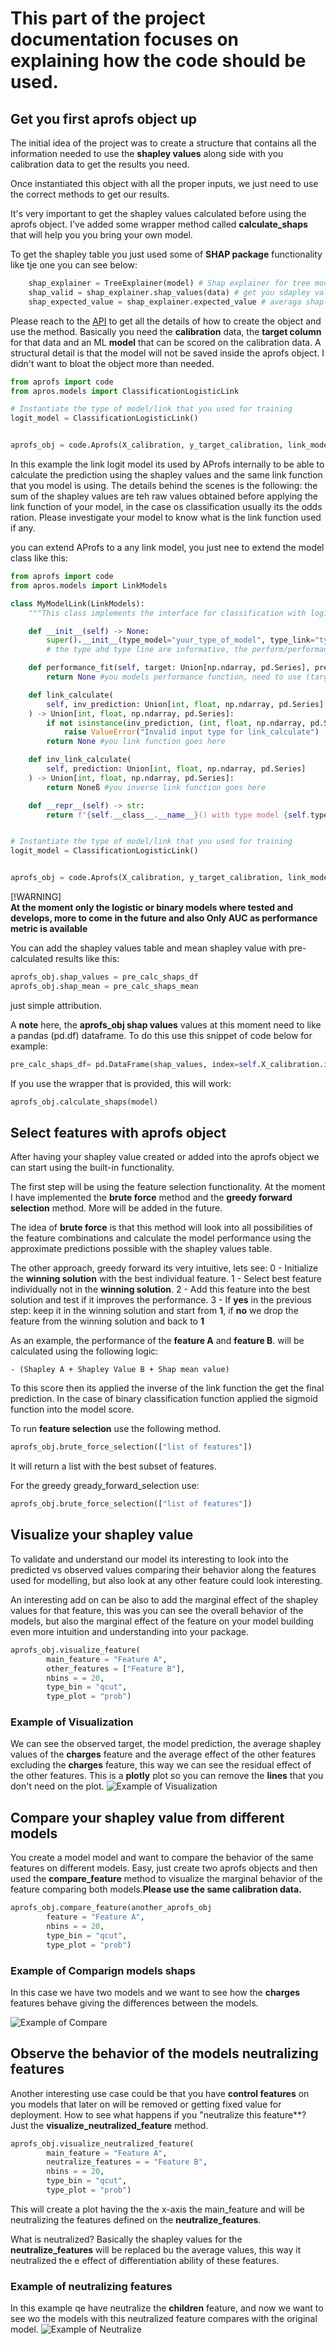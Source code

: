 # This part of the project documentation focuses on explaining how the code should be used.

## Get you first aprofs object up

The initial idea of the project was to create a structure that contains all the information needed to use the **shapley values**
along side with you calibration data to get the results you need.

Once instantiated this object with all the proper inputs, we just need to use the correct methods to get our results.

It's very important to get the shapley values calculated before using the aprofs object. I've added some wrapper method called **calculate_shaps** that will help you you bring your own model.

To get the shapley table you just used some of **SHAP package** functionality like tje one you can see below:

``` py  title="TreeExplainer"
    shap_explainer = TreeExplainer(model) # Shap explainer for tree models
    shap_valid = shap_explainer.shap_values(data) # get you sdapley values for your data
    shap_expected_value = shap_explainer.expected_value # averaga shapley value
```

Please reach to the [API](api.md) to get all the details of how to create the object and use the method. Basically you need the **calibration** data, the **target column** for that data and an ML **model** that can be scored on the calibration data.
A structural detail is that the model will not be saved inside the aprofs object. I didn't want to bloat the object more than needed.

```py
from aprofs import code
from apros.models import ClassificationLogisticLink

# Instantiate the type of model/link that you used for training
logit_model = ClassificationLogisticLink()


aprofs_obj = code.Aprofs(X_calibration, y_target_calibration, link_model=logit_model)
```

In this example the link logit model its used by AProfs internally to be able to calculate the prediction using the shapley values and the same link function that you model is using.
The details behind the scenes is the following: the sum of the shapley values are teh raw values obtained before applying the link function of your model, in the case os classification usually its the odds ration.
Please investigate your model to know what is the link function used if any.

you can extend AProfs to a any link model, you just nee to extend the model class like this:

```py
from aprofs import code
from apros.models import LinkModels

class MyModelLink(LinkModels):
    """This class implements the interface for classification with logistic link"""

    def __init__(self) -> None:
        super().__init__(type_model="yuur_type_of_model", type_link="typs pf link", perform="maximize")
        # the type ahd type line are informative, the perform/performance need to be "maximize" or "minimize"

    def performance_fit(self, target: Union[np.ndarray, pd.Series], prediction: Union[np.ndarray, pd.Series]) -> float:
        return None #you models performance function, need to use (target, prediction)

    def link_calculate(
        self, inv_prediction: Union[int, float, np.ndarray, pd.Series]
    ) -> Union[int, float, np.ndarray, pd.Series]:
        if not isinstance(inv_prediction, (int, float, np.ndarray, pd.Series)):
            raise ValueError("Invalid input type for link_calculate")
        return None #you link function goes here

    def inv_link_calculate(
        self, prediction: Union[int, float, np.ndarray, pd.Series]
    ) -> Union[int, float, np.ndarray, pd.Series]:
        return Noneß #you inverse link function goes here

    def __repr__(self) -> str:
        return f"{self.__class__.__name__}() with type model {self.type_model} and type link {self.type_link}"


# Instantiate the type of model/link that you used for training
logit_model = ClassificationLogisticLink()


aprofs_obj = code.Aprofs(X_calibration, y_target_calibration, link_model=logit_model)
```


[!WARNING]  
**At the moment only the **logistic** or **binary** models where tested and develops, more to come in the future and also Only AUC as performance metric is available**


You can add the shapley values table and mean shapley value with pre-calculated results like this:

``` py
aprofs_obj.shap_values = pre_calc_shaps_df
aprofs_obj.shap_mean = pre_calc_shaps_mean
```
just simple attribution.


A **note** here, the **aprofs_obj shap values** values at this moment need to like a pandas (pd.df) dataframe. To do this use this snippet of code below for example:

``` py  title="Shap to dataframe"
pre_calc_shaps_df= pd.DataFrame(shap_values, index=self.X_calibration.index, columns=self.X_calibration.columns)
```

If you use the wrapper that is provided, this will work:

``` py  title="Shap to dataframe"
aprofs_obj.calculate_shaps(model)
```

## Select features with aprofs object

After having your shapley value created or added into the aprofs object we can start using the built-in functionality.

The first step will be using the feature selection functionality. At the moment I have implemented the **brute force** method and the **greedy forward selection** method. More will be added in the future.

The idea of **brute force** is that this method will look into all possibilities of the feature combinations and calculate the model performance using the approximate predictions possible with the shapley values table.

The other approach, greedy forward its very intuitive, lets see:
    0 - Initialize the **winning solution** with the best individual feature.
    1 - Select best feature individually not in the **winning solution**.
    2 - Add this feature into the best solution and test if it improves the performance.
    3 - If **yes** in the previous step: keep it in the winning solution and start from **1**, if **no** we drop the feature from the winning solution and back to **1**

As an example, the performance of the **feature A** and **feature B**. will be calculated using the following logic:

    - (Shapley A + Shapley Value B + Shap mean value)

To this score then its applied the inverse of the link function the get the final prediction.
In the case of binary classification function applied the sigmoid function into the model score.

To run **feature selection** use the following method.

``` py  title="Feature selection"
aprofs_obj.brute_force_selection(["list of features"])
```

It will return a list with the best subset of features.


For the greedy gready_forward_selection use:

``` py  title="Feature selection"
aprofs_obj.brute_force_selection(["list of features"])
```

## Visualize your shapley value

To validate and understand our model its interesting to look into the predicted vs observed values comparing their behavior
along the features used for modelling, but also look at any other feature could look interesting.

An interesting add on can be also to add the marginal effect of the shapley values for that feature,
this was you can see the overall behavior of the models, but also the marginal effect of the feature on your model
building even more intuition and understanding into your package.

``` py  title="Feature Visualization"
aprofs_obj.visualize_feature(
        main_feature = "Feature A",
        other_features = ["Feature B"],
        nbins = = 20,
        type_bin = "qcut",
        type_plot = "prob")
```

### Example of Visualization
We can see the observed target, the model prediction, the average shapley values of the **charges** feature and the average effect of the other features excluding the **charges** feature, this way we can see the residual effect of the other features.
This is a **plotly** plot so you can remove the **lines** that you don't need on the plot.
![Example of Visualization](visualize.png)

## Compare your shapley value from different models

You create a model model and want to compare the behavior of the same features on different models.
Easy, just create two aprofs objects and then used the **compare_feature** method to visualize the marginal behavior of the feature comparing both models.**Please use the same calibration data.**

``` py  title="Compare Shapley Values"
aprofs_obj.compare_feature(another_aprofs_obj
        feature = "Feature A",
        nbins = = 20,
        type_bin = "qcut",
        type_plot = "prob")
```


### Example of Comparign models shaps
In this case we have two models and we want to see how the **charges** features behave giving the differences between the models.

![Example of Compare](compare.png)

## Observe the behavior of the models neutralizing features

Another interesting use case could be that you have **control features** on you models that later on will be removed or getting fixed value for deployment.
How to see what happens if you "neutralize this feature**? Just the **visualize_neutralized_feature** method.

``` py  title="Visualize Neutralized Feature"
aprofs_obj.visualize_neutralized_feature(
        main_feature = "Feature A",
        neutralize_features = = "Feature B",
        nbins = = 20,
        type_bin = "qcut",
        type_plot = "prob")
```

This will create a plot having the the x-axis the main_feature and will be neutralizing the features defined on the **neutralize_features**.

What is neutralized? Basically the shapley values for the **neutralize_features** will be replaced bu the average values, this way it neutralized the e
effect of differentiation ability of these features.

### Example of neutralizing features

In this example qe have neutralize the **children** feature, and now we want to see wo the models with this neutralized feature compares with the original model.
![Example of Neutralize](neutralize.png)
